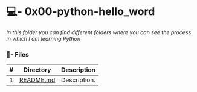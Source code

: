 # 💻- 0x00-python-hello_word

_In this folder you can find different folders where you can see the process in which I am learning Python_

### :file_folder:- Files

#|Directory|Description
---|---|---
1|[README.md](./README.md)| Description.

